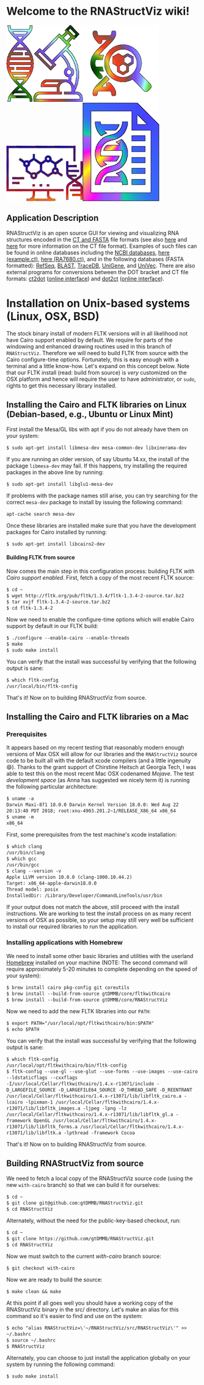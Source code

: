 # Welcome to the RNAStructViz wiki!

<img src="https://github.com/gtDMMB/RNAStructViz/blob/with-cairo/wiki-images/microscope256.png" width="200"/><img src="https://github.com/gtDMMB/RNAStructViz/blob/with-cairo/wiki-images/dna256v3.png" width="200" /><img src="https://github.com/gtDMMB/RNAStructViz/blob/with-cairo/wiki-images/dna256v5.png" width="200" /><img src="https://github.com/gtDMMB/RNAStructViz/blob/with-cairo/wiki-images/file256.png" width="200" />

## Application Description 

RNAStructViz is an open source GUI for viewing and visualizing RNA structures encoded in the [CT and FASTA](https://rna.urmc.rochester.edu/Text/File_Formats.html) file formats (see also [here](http://projects.binf.ku.dk/pgardner/bralibase/RNAformats.html) and [here](http://www.ibi.vu.nl/programs/k2nwww/static/data_formats.html) for more information on the CT file format). Examples of such files can be found in online databases including the [NCBI databases](https://www.ncbi.nlm.nih.gov/guide/dna-rna/), [here (example.ct)](https://software.broadinstitute.org/software/igv/sites/cancerinformatics.org.igv/files/example.ct), [here (RA7680.ct)](http://rna.urmc.rochester.edu/RNAstructureWeb/Examples/RA7680.ct), and in the following databases (FASTA formatted): [RefSeq](ftp://ftp.ncbi.nlm.nih.gov/refseq/release/), [BLAST](ftp://ftp.ncbi.nlm.nih.gov/blast/db/FASTA), [TraceDB](ftp://ftp.ncbi.nlm.nih.gov/pub/TraceDB), [UniGene](ftp://ftp.ncbi.nlm.nih.gov/repository/UniGene/), and [UniVec](ftp://ftp.ncbi.nlm.nih.gov/pub/UniVec/). There are also external programs for conversions between the DOT bracket and CT file formats: [ct2dot](https://rna.urmc.rochester.edu/Text/ct2dot.html) ([online interface](http://rna.urmc.rochester.edu/RNAstructureWeb/Servers/ct2dot/ct2dot.html)) and [dot2ct](https://rna.urmc.rochester.edu/Text/dot2ct.html) ([online interface](http://rna.urmc.rochester.edu/RNAstructureWeb/Servers/dot2ct/dot2ct.html)). 

# Installation on Unix-based systems (Linux, OSX, BSD)

The stock binary install of modern FLTK versions will in all likelihood not have Cairo 
support enabled by default. We require for parts of the windowing and enhanced drawing 
routines used in this branch of ``RNAStructViz``. Therefore we will need to build FLTK from 
source with the Cairo configure-time options. Fortunately, this is easy enough with a 
terminal and a little know-how. Let's expand on this concept below. Note that our FLTK 
install (read: build from source) is *very* customized on the OSX platform and hence will 
require the user to have administrator, or ``sudo``, rights to get this necessary library 
installed. 

## Installing the Cairo and FLTK libraries on Linux (Debian-based, e.g., Ubuntu or Linux Mint)

First install the Mesa/GL libs with apt if you do not already have them on your system:
```
$ sudo apt-get install libmesa-dev mesa-common-dev libxinerama-dev
```
If you are running an older version, of say Ubuntu 14.xx, the install of the package ``libmesa-dev`` may fail. If this happens, try installing the required packages in the above line by running:
```
$ sudo apt-get install libglu1-mesa-dev
```
If problems with the package names still arise, you can try searching for the correct ``mesa-dev`` package to install by issuing the following command:
```
apt-cache search mesa-dev
```
Once these libraries are installed make sure that you have the development packages for 
Cairo installed by running:
```
$ sudo apt-get install libcairo2-dev
```
#### Building FLTK from source 

Now comes the main step in this configuration process: building FLTK *with Cairo support enabled*. 
First, fetch a copy of the most recent FLTK source: 
```
$ cd ~
$ wget http://fltk.org/pub/fltk/1.3.4/fltk-1.3.4-2-source.tar.bz2 
$ tar xvjf fltk-1.3.4-2-source.tar.bz2
$ cd fltk-1.3.4-2
```
Now we need to enable the configure-time options which will enable Cairo support by default in 
our FLTK build: 
```
$ ./configure --enable-cairo --enable-threads
$ make 
$ sudo make install
```
You can verify that the install was successful by verifying that the following output is sane:
```
$ which fltk-config
/usr/local/bin/fltk-config
```
That's it! Now on to building RNAStructViz from source.

## Installing the Cairo and FLTK libraries on a Mac 

### Prerequisites 

It appears based on my recent testing that reasonably modern enough 
versions of Max OSX will allow for our libraries and the ``RNAStructViz`` 
source code to be built all with the default xcode compilers (and a little 
ingenuity :smile:). Thanks to the grant support of Chirstine Heitsch at 
Georgia Tech, I was able to test this on the most recent Mac OSX codenamed *Mojave*. 
The test *development space* (as Anna has suggested we nicely term it) is running the 
following particular architecture:
```
$ uname -a
Darwin Maxi-871 18.0.0 Darwin Kernel Version 18.0.0: Wed Aug 22 20:13:40 PDT 2018; root:xnu-4903.201.2~1/RELEASE_X86_64 x86_64
$ uname -m
x86_64
```
First, some prerequisites from the test machine's xcode installation: 
```
$ which clang
/usr/bin/clang
$ which gcc
/usr/bin/gcc
$ clang --version -v
Apple LLVM version 10.0.0 (clang-1000.10.44.2)
Target: x86_64-apple-darwin18.0.0
Thread model: posix
InstalledDir: /Library/Developer/CommandLineTools/usr/bin
```
If your output does not match the above, still proceed with the install instructions. 
We are working to test the install process on as many recent versions of OSX as 
possible, so your setup may still very well be sufficient to install our required 
libraries to run the application.

### Installing applications with Homebrew

We need to install some other basic libraries and utilities with the userland 
[Homebrew](https://brew.sh) installed on your machine (NOTE: The second command will 
require approximately 5-20 minutes to complete depending on the speed of your system):
```
$ brew install cairo pkg-config git coreutils
$ brew install --build-from-source gtDMMB/core/fltkwithcairo
$ brew install --build-from-source gtDMMB/core/RNAStructViz
```
Now we need to add the new FLTK libraries into our ``PATH``:
```
$ export PATH="/usr/local/opt/fltkwithcairo/bin:$PATH"
$ echo $PATH
```
You can verify that the install was successful by verifying that the following output is sane:
```
$ which fltk-config
/usr/local/opt/fltkwithcairo/bin/fltk-config
$ fltk-config --use-gl --use-glut --use-forms --use-images --use-cairo --ldstaticflags --cxxflags
-I/usr/local/Cellar/fltkwithcairo/1.4.x-r13071/include -D_LARGEFILE_SOURCE -D_LARGEFILE64_SOURCE -D_THREAD_SAFE -D_REENTRANT
/usr/local/Cellar/fltkwithcairo/1.4.x-r13071/lib/libfltk_cairo.a -lcairo -lpixman-1 /usr/local/Cellar/fltkwithcairo/1.4.x-r13071/lib/libfltk_images.a -ljpeg -lpng -lz /usr/local/Cellar/fltkwithcairo/1.4.x-r13071/lib/libfltk_gl.a -framework OpenGL /usr/local/Cellar/fltkwithcairo/1.4.x-r13071/lib/libfltk_forms.a /usr/local/Cellar/fltkwithcairo/1.4.x-r13071/lib/libfltk.a -lpthread -framework Cocoa
```
That's it! Now on to building RNAStructViz from source.

## Building RNAStructViz from source

We need to fetch a local copy of the RNAStructViz source code (using the new ``with-cairo`` 
branch) so that we can build it for ourselves:
```
$ cd ~
$ git clone git@github.com:gtDMMB/RNAStructViz.git
$ cd RNAStructViz
```
Alternately, without the need for the public-key-based checkout, run: 
```
$ cd ~
$ git clone https://github.com/gtDMMB/RNAStructViz.git
$ cd RNAStructViz
```
Now we must switch to the current *with-cairo* branch source: 
```
$ git checkout with-cairo
```
Now we are ready to build the source: 
```
$ make clean && make
```
At this point if all goes well you should have a working copy of the RNAStructViz binary in the src/ directory. Let's make an alias for this command so it's easier to find and use on the system:
```
$ echo "alias RNAStructViz=\'~/RNAStructViz/src/RNAStructViz\'" >> ~/.bashrc
$ source ~/.bashrc
$ RNAStructViz
```
Alternately, you can choose to just install the application globally on 
your system by running the following command:
```
$ sudo make install
```
